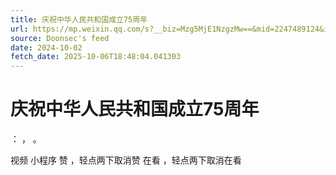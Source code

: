 ```yaml
---
title: 庆祝中华人民共和国成立75周年
url: https://mp.weixin.qq.com/s?__biz=Mzg5MjE1NzgzMw==&mid=2247489124&idx=1&sn=39f0ce0c8253df4bb7a1552a8a856425
source: Doonsec's feed
date: 2024-10-02
fetch_date: 2025-10-06T18:48:04.041303
---
```


# 庆祝中华人民共和国成立75周年

：
，
。

视频
小程序
赞
，轻点两下取消赞
在看
，轻点两下取消在看